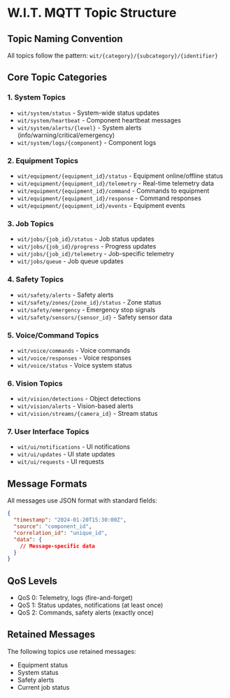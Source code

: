 # W.I.T. MQTT Topic Structure

## Topic Naming Convention
All topics follow the pattern: `wit/{category}/{subcategory}/{identifier}`

## Core Topic Categories

### 1. System Topics
- `wit/system/status` - System-wide status updates
- `wit/system/heartbeat` - Component heartbeat messages
- `wit/system/alerts/{level}` - System alerts (info/warning/critical/emergency)
- `wit/system/logs/{component}` - Component logs

### 2. Equipment Topics
- `wit/equipment/{equipment_id}/status` - Equipment online/offline status
- `wit/equipment/{equipment_id}/telemetry` - Real-time telemetry data
- `wit/equipment/{equipment_id}/command` - Commands to equipment
- `wit/equipment/{equipment_id}/response` - Command responses
- `wit/equipment/{equipment_id}/events` - Equipment events

### 3. Job Topics
- `wit/jobs/{job_id}/status` - Job status updates
- `wit/jobs/{job_id}/progress` - Progress updates
- `wit/jobs/{job_id}/telemetry` - Job-specific telemetry
- `wit/jobs/queue` - Job queue updates

### 4. Safety Topics
- `wit/safety/alerts` - Safety alerts
- `wit/safety/zones/{zone_id}/status` - Zone status
- `wit/safety/emergency` - Emergency stop signals
- `wit/safety/sensors/{sensor_id}` - Safety sensor data

### 5. Voice/Command Topics
- `wit/voice/commands` - Voice commands
- `wit/voice/responses` - Voice responses
- `wit/voice/status` - Voice system status

### 6. Vision Topics
- `wit/vision/detections` - Object detections
- `wit/vision/alerts` - Vision-based alerts
- `wit/vision/streams/{camera_id}` - Stream status

### 7. User Interface Topics
- `wit/ui/notifications` - UI notifications
- `wit/ui/updates` - UI state updates
- `wit/ui/requests` - UI requests

## Message Formats

All messages use JSON format with standard fields:
```json
{
  "timestamp": "2024-01-20T15:30:00Z",
  "source": "component_id",
  "correlation_id": "unique_id",
  "data": {
    // Message-specific data
  }
}
```

## QoS Levels
- QoS 0: Telemetry, logs (fire-and-forget)
- QoS 1: Status updates, notifications (at least once)
- QoS 2: Commands, safety alerts (exactly once)

## Retained Messages
The following topics use retained messages:
- Equipment status
- System status
- Safety alerts
- Current job status
